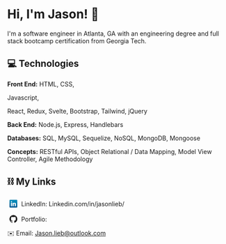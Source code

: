 # Hi, I'm Jason! 👋

I'm a software engineer in Atlanta, GA with an engineering degree and full stack bootcamp certification from Georgia Tech.

## 💻 Technologies

**Front End:**
HTML,
CSS,
<!-- <img src="icons/javascript.png" style="width: 18px; position: relative; top: 3px; margin: 0 5px; display: inline;" /> -->
Javascript,
<!-- <img src="icons/react.png" style="width: 18px; position: relative; top: 3px; margin: 0 5px; display: inline;" /> -->
React,
Redux,
Svelte,
Bootstrap,
Tailwind,
jQuery
<br/>

**Back End:**
Node.js,
Express,
Handlebars
<br/>

**Databases:**
SQL,
MySQL,
Sequelize,
NoSQL,
MongoDB,
Mongoose
<br/>

**Concepts:**
RESTful APIs,
Object Relational / Data Mapping,
Model View Controller,
Agile Methodology
<br/>

<!-- ### Misc
Jest -->

## ⛓ My Links

<img src="icons/linkedin.png" style="width: 18px; position: relative; top: 3px; margin: 0 5px;" /> LinkedIn: Linkedin.com/in/jasonlieb/
<br/>

<img src="icons/github.svg" style="width: 18px; position: relative; top: 3px; margin: 0 5px;" /> Portfolio:
<br/>

✉️ Email: Jason.lieb@outlook.com


<!-- <img src="https://img.shields.io/badge/HTML5-282C34?logo=html5&logoColor=E34F26" alt="HTML5 logo" title="HTML5" height="25" />
<img src="https://img.shields.io/badge/CSS3-282C34?logo=css3&logoColor=1572B6" alt="CSS3 logo" title="CSS3" height="25" />
<img src="https://img.shields.io/badge/JavaScript-282C34?logo=javascript&logoColor=F7DF1E" alt="JavaScript logo" title="JavaScript" height="25" /> -->

<!--


- 🔭 I’m currently working on ...
- 🌱 I’m currently learning ...
- 👯 I’m looking to collaborate on ...
- 🤔 I’m looking for help with ...
- 💬 Ask me about ...
- 📫 How to reach me: ...
- 😄 Pronouns: ...
- ⚡ Fun fact: ...
-->
